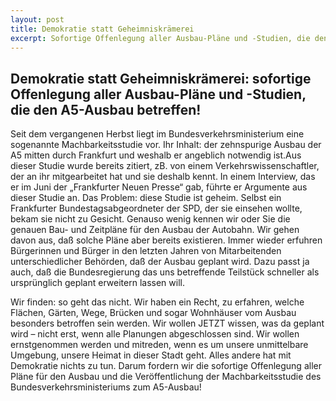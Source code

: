 ```yaml
---
layout: post
title: Demokratie statt Geheimniskrämerei
excerpt: Sofortige Offenlegung aller Ausbau-Pläne und -Studien, die den  A5-Ausbau betreffen!
---
```

## Demokratie statt Geheimniskrämerei: sofortige Offenlegung aller Ausbau-Pläne und -Studien, die den  A5-Ausbau betreffen!

Seit dem vergangenen Herbst liegt im Bundesverkehrsministerium eine sogenannte Machbarkeitsstudie vor. Ihr Inhalt: der zehnspurige Ausbau der A5 mitten durch Frankfurt und weshalb er angeblich notwendig ist.Aus dieser Studie wurde bereits zitiert, zB. von einem Verkehrswissenschaftler, der an ihr mitgearbeitet hat und sie deshalb kennt. In einem Interview, das er im Juni der „Frankfurter Neuen Presse“ gab, führte er Argumente aus dieser Studie an. Das Problem: diese Studie ist geheim. Selbst ein Frankfurter Bundestagsabgeordneter der SPD, der sie einsehen wollte, bekam sie nicht zu Gesicht. Genauso wenig kennen wir oder Sie die genauen Bau- und Zeitpläne für den Ausbau der Autobahn. Wir gehen davon aus, daß solche Pläne aber bereits existieren. Immer wieder erfuhren Bürgerinnen und Bürger in den letzten Jahren von Mitarbeitenden unterschiedlicher Behörden, daß der Ausbau geplant wird. Dazu passt ja auch, daß die Bundesregierung das uns betreffende Teilstück schneller als ursprünglich geplant erweitern lassen will.

Wir finden: so geht das nicht. Wir haben ein Recht, zu erfahren, welche Flächen, Gärten, Wege, Brücken und sogar Wohnhäuser vom Ausbau besonders betroffen sein werden.  Wir wollen JETZT wissen, was da geplant wird – nicht erst, wenn alle Planungen abgeschlossen sind. Wir wollen ernstgenommen werden und mitreden, wenn es um unsere unmittelbare Umgebung, unsere Heimat in dieser Stadt geht. Alles andere hat mit Demokratie nichts zu tun. Darum fordern wir die sofortige Offenlegung aller Pläne für den Ausbau und die Veröffentlichung der Machbarkeitsstudie des Bundesverkehrsministeriums zum A5-Ausbau!